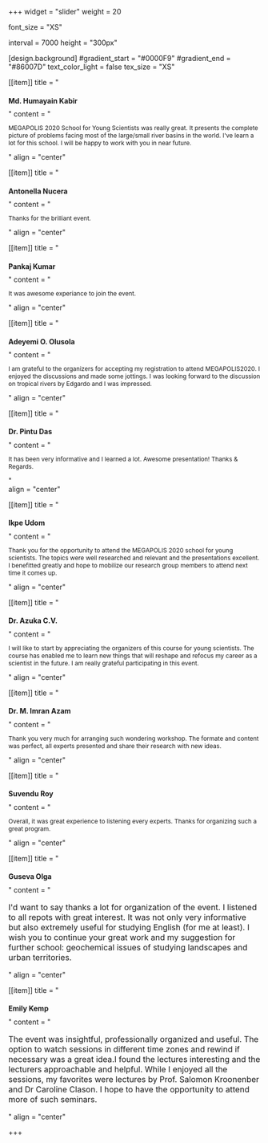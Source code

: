 +++
widget = "slider"
weight = 20

font_size = "XS"

interval = 7000
height = "300px"

[design.background]
  #gradient_start = "#0000F9"
  #gradient_end = "#86007D"
  text_color_light = false
  tex_size = "XS"

[[item]]
  title = " <h1 style='font-size:14'>Md. Humayain Kabir</h1> "
  content = "<p style='font-size:12'> MEGAPOLIS 2020 School for Young Scientists was really great. It presents the complete picture of problems facing most of the large/small river basins in the world. I've learn a lot for this school. I will be happy to work with you in near future. </p>"
  align = "center"

[[item]]
  title = "<h1 style='font-size:14'>Antonella Nucera</h1>"
  content = "<p style='font-size:12'>Thanks for the brilliant event.</p>"
  align = "center"

[[item]]
  title = "<h1 style='font-size:14'>Pankaj Kumar</h1>"
  content = "<p style='font-size:12'>It was awesome experiance to join the event.</p>"
  align = "center"

[[item]]
  title = "<h1 style='font-size:14'>Adeyemi O. Olusola</h1>"
  content = "<p style='font-size:12'>I am grateful to the organizers for accepting my registration to attend MEGAPOLIS2020. I enjoyed the discussions and made some jottings. I was looking forward to the discussion on tropical rivers by Edgardo and I was impressed.</p>"
  align = "center"

[[item]]
  title = "<h1 style='font-size:14'>Dr. Pintu Das</h1>"
  content = "<p style='font-size:12'>It has been very informative and I learned a lot. Awesome presentation! Thanks & Regards.</p>"  
  align = "center"

[[item]]
  title = "<h1 style='font-size:14'>Ikpe Udom</h1>"
  content = "<p style='font-size:12'>Thank you for the opportunity to attend the MEGAPOLIS 2020 school for young scientists. The topics were well researched and relevant and the presentations excellent. I benefitted greatly and hope to mobilize our research group members to attend next time it comes up.</p>"
  align = "center"

[[item]]
  title = "<h1 style='font-size:14'>Dr. Azuka C.V.</h1>"
  content = "<p style='font-size:12'>I will like to start by appreciating the organizers of this course for young scientists. The course has enabled me to learn new things that will reshape and refocus my career as a scientist in the future. I am really grateful participating in this event.</p>"
  align = "center"

[[item]]
  title = "<h1 style='font-size:14'>Dr. M. Imran Azam</h1>"
  content = "<p style='font-size:12'>Thank you very much for arranging such wondering workshop. The formate and content was perfect, all experts presented and share their research with new ideas.</p>"
  align = "center"

[[item]]
  title = "<h1 style='font-size:14'>Suvendu Roy</h1>"
  content = "<p style='font-size:12'>Overall,  it was great experience to listening every experts. Thanks for organizing such a great program.</p>"
  align = "center"

[[item]]
  title = "<h1 style='font-size:14'>Guseva Olga</h1>"
  content = "<p style='font-size:16px'>I'd want to say thanks a lot for organization of the event. I listened to all repots with great interest. It was not only very informative but also extremely useful for studying English (for me at least). I wish you to continue your great work and my suggestion for further school: geochemical issues of studying landscapes and urban territories.</p>"
  align = "center"
  
[[item]]
  title = "<h1 style='font-size:14'>Emily Kemp</h1>"
  content = "<p style='font-size:16px'>The event was insightful, professionally organized and useful. The option to watch sessions in different time zones and rewind if necessary was a great idea.I found the lectures interesting and the lecturers approachable and helpful. While I enjoyed all the sessions, my favorites were lectures by Prof. Salomon Kroonenber and Dr Caroline Clason. I hope to have the opportunity to attend more of such seminars.</p>"
  align = "center"

+++

